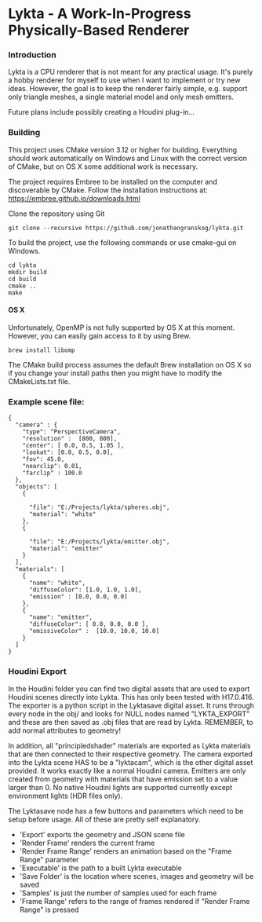 # Lykta - A Work-In-Progress Physically-Based Renderer

### Introduction

Lykta is a CPU renderer that is not meant for any practical usage. It's purely a hobby renderer for myself to use when I want to implement or try new ideas. However, the goal is to keep the renderer fairly simple, e.g. support only triangle meshes, a single material model and only mesh emitters. 

Future plans include possibly creating a Houdini plug-in...

### Building

This project uses CMake version 3.12 or higher for building. Everything should work automatically on Windows and Linux with the correct version of CMake, but on OS X some additional work is necessary.

The project requires Embree to be installed on the computer and discoverable by CMake. Follow the installation instructions at: https://embree.github.io/downloads.html

Clone the repository using Git
```
git clone --recursive https://github.com/jonathangranskog/lykta.git
```

To build the project, use the following commands or use cmake-gui on Windows.
```
cd lykta
mkdir build
cd build
cmake ..
make
```

#### OS X
Unfortunately, OpenMP is not fully supported by OS X at this moment. However, you can easily gain access to it by using Brew.

```
brew install libomp
```

The CMake build process assumes the default Brew installation on OS X so if you change your install paths then you might have to modify the CMakeLists.txt file. 

### Example scene file:

```
{
  "camera" : {
    "type": "PerspectiveCamera",
    "resolution" :  [800, 800],
    "center": [ 0.0, 0.5, 1.05 ],
    "lookat": [0.0, 0.5, 0.0],
    "fov": 45.0,
    "nearclip": 0.01,
    "farclip" : 100.0
  },
  "objects": [
    {

      "file": "E:/Projects/lykta/spheres.obj",
      "material": "white"
    },
    {

      "file": "E:/Projects/lykta/emitter.obj",
      "material": "emitter"
    }
  ],
  "materials": [
    {
      "name": "white",
      "diffuseColor": [1.0, 1.0, 1.0],
      "emission" : [0.0, 0.0, 0.0]
    },
    {
      "name": "emitter",
      "diffuseColor": [ 0.0, 0.0, 0.0 ],
      "emissiveColor" :  [10.0, 10.0, 10.0]
    }
  ]
}
```

### Houdini Export

In the Houdini folder you can find two digital assets that are used to export Houdini scenes directly into Lykta. This has only been tested with H17.0.416. The exporter is a python script in the Lyktasave digital asset. It runs through every node in the obj/ and looks for NULL nodes named "LYKTA_EXPORT" and these are then saved as .obj files that are read by Lykta. REMEMBER, to add normal attributes to geometry!

In addition, all "principledshader" materials are exported as Lykta materials that are then connected to their respective geometry. The camera exported into the Lykta scene HAS to be a "lyktacam", which is the other digital asset provided. It works exactly like a normal Houdini camera. Emitters are only created from geometry with materials that have emission set to a value larger than 0. No native Houdini lights are supported currently except environment lights (HDR files only).

The Lyktasave node has a few buttons and parameters which need to be setup before usage. All of these are pretty self explanatory. 
* 'Export' exports the geometry and JSON scene file
* 'Render Frame' renders the current frame
* 'Render Frame Range' renders an animation based on the "Frame Range" parameter
* 'Executable' is the path to a built Lykta executable
* 'Save Folder' is the location where scenes, images and geometry will be saved
* 'Samples' is just the number of samples used for each frame
* 'Frame Range' refers to the range of frames rendered if "Render Frame Range" is pressed